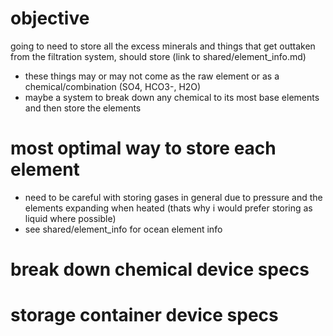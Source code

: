# objective
going to need to store all the excess minerals and things that get outtaken from the filtration system, should store (link to shared/element_info.md)
- these things may or may not come as the raw element or as a chemical/combination (SO4, HCO3-, H2O)
- maybe a system to break down any chemical to its most base elements and then store the elements

# most optimal way to store each element
- need to be careful with storing gases in general due to pressure and the elements expanding when heated (thats why i would prefer storing as liquid where possible)
- see shared/element_info for ocean element info

# break down chemical device specs

# storage container device specs

